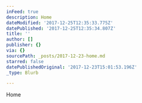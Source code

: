```yaml
---
inFeed: true
description: Home
dateModified: '2017-12-25T12:35:33.775Z'
datePublished: '2017-12-25T12:35:34.807Z'
title: ''
author: []
publisher: {}
via: {}
sourcePath: _posts/2017-12-23-home.md
starred: false
datePublishedOriginal: '2017-12-23T15:01:53.196Z'
_type: Blurb

---
```

Home